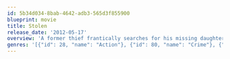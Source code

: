 ```yaml
---
id: 5b34d034-8bab-4642-adb3-565d3f855900
blueprint: movie
title: Stolen
release_date: '2012-05-17'
overview: 'A former thief frantically searches for his missing daughter, who has been kidnapped and locked in the trunk of a taxi.'
genres: '[{"id": 28, "name": "Action"}, {"id": 80, "name": "Crime"}, {"id": 18, "name": "Drama"}, {"id": 53, "name": "Thriller"}]'
---
```

